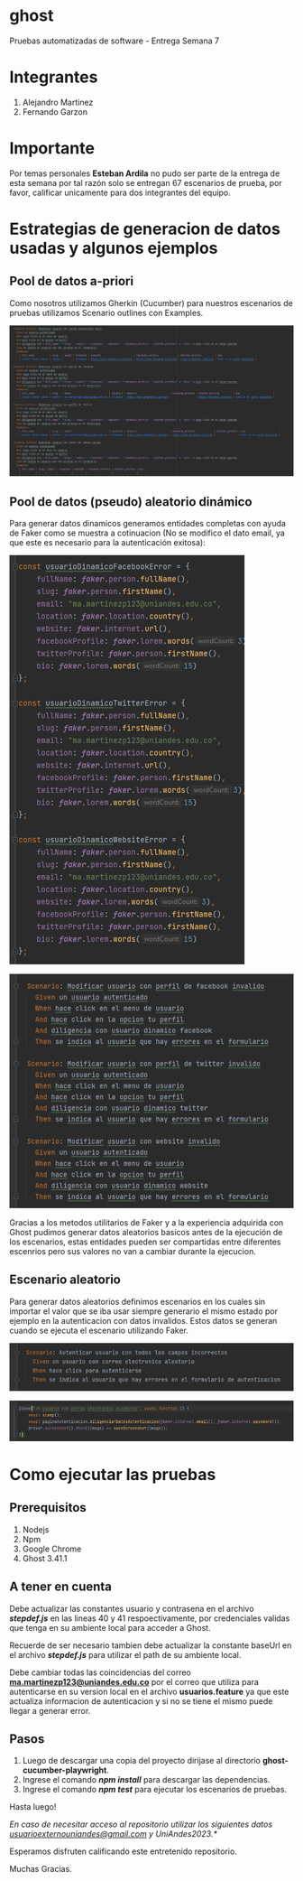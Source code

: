# ghost
Pruebas automatizadas de software - Entrega Semana 7

# Integrantes

1. Alejandro Martinez
2. Fernando Garzon

# Importante

Por temas personales **Esteban Ardila** no pudo ser parte de la entrega de esta semana por tal razón solo se entregan 67 escenarios de prueba, por favor, calificar unicamente para dos integrantes del equipo. 

# Estrategias de generacion de datos usadas y algunos ejemplos

## Pool de datos a-priori

Como nosotros utilizamos Gherkin (Cucumber) para nuestros escenarios de pruebas utilizamos Scenario outlines con Examples.

![img.png](img.png)

## Pool de datos (pseudo) aleatorio dinámico

Para generar datos dinamicos generamos entidades completas con ayuda de Faker como se muestra a cotinuacion (No se modifico el dato email, ya que este es necesario para la autenticación exitosa):

![img_1.png](img_1.png)

![img_2.png](img_2.png)

Gracias a los metodos utilitarios de Faker y a la experiencia adquirida con Ghost pudimos generar datos aleatorios basicos antes de la ejecución de los escenarios, estas entidades pueden ser compartidas entre diferentes escenrios pero sus valores no van a cambiar durante la ejecucion.

## Escenario aleatorio

Para generar datos aleatorios definimos escenarios en los cuales sin importar el valor que se iba usar siempre generario el mismo estado por ejemplo en la autenticacion con datos invalidos. Estos datos se generan cuando se ejecuta el escenario utilizando Faker.

![img_3.png](img_3.png)

![img_4.png](img_4.png)

# Como ejecutar las pruebas
## Prerequisitos
1. Nodejs
2. Npm
3. Google Chrome
4. Ghost 3.41.1
## A tener en cuenta
Debe actualizar las constantes usuario y contrasena en el archivo __*stepdef.js*__ en las lineas 40 y 41 respoectivamente, por credenciales validas que tenga en su ambiente local para acceder a Ghost.

Recuerde de ser necesario tambien debe actualizar la constante baseUrl en el archivo __*stepdef.js*__ para utilizar el path de su ambiente local.

Debe cambiar todas las coincidencias del correo **ma.martinezp123@uniandes.edu.co** por el correo que utiliza para autenticarse en su version local en el archivo **usuarios.feature** ya que este actualiza informacion de autenticacion y si no se tiene el mismo puede llegar a generar error.

## Pasos
1. Luego de descargar una copia del proyecto dirijase al directorio **ghost-cucumber-playwright**.
2. Ingrese el comando __*npm install*__ para descargar las dependencias.
3. Ingrese el comando __*npm test*__ para ejecutar los escenarios de pruebas.

Hasta luego!

_**En caso de necesitar acceso al repositorio utilizar los siguientes datos usuarioexternouniandes@gmail.com y UniAndes2023*.**_

Esperamos disfruten calificando este entretenido repositorio.

Muchas Gracias. 

